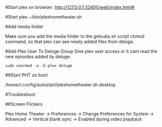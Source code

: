 #Start plex on browser:
http://127.0.0.1:32400/web/index.html#

#Start plex
~/bin/plexhometheater.sh

#Add media folder

Make sure you add the media folder to the getsubs.sh script chmod command, so that plex can see newly added files from deluge.

#Add Plex User To Deluge Group
Give plex user access or it cant read the new episodes added by deluge:
```
sudo usermod -a -G plex deluge
```

##Start PHT on boot

/home/<me>/.config/autostart/plexhometheater.sh.desktop

#Troubleshoot

##Screen Flickers

Plex Home Theater -> Preferences -> Change Preferences for System -> Advanced -> Vertical blank sync -> Enabled during video playback
